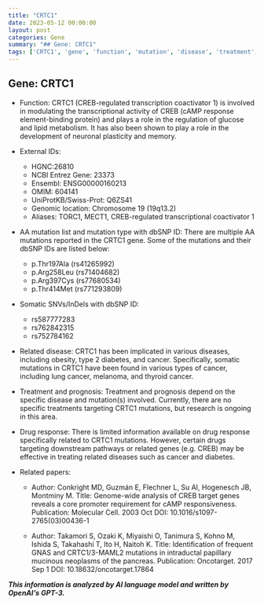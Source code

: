 ```yaml
---
title: "CRTC1"
date: 2023-05-12 00:00:00
layout: post
categories: Gene
summary: "## Gene: CRTC1"
tags: ['CRTC1', 'gene', 'function', 'mutation', 'disease', 'treatment', 'drugresponse', 'research']
---
```


## Gene: CRTC1

- Function: CRTC1 (CREB-regulated transcription coactivator 1) is involved in modulating the transcriptional activity of CREB (cAMP response element-binding protein) and plays a role in the regulation of glucose and lipid metabolism. It has also been shown to play a role in the development of neuronal plasticity and memory.
- External IDs: 
    - HGNC:26810
    - NCBI Entrez Gene: 23373
    - Ensembl: ENSG00000160213
    - OMIM: 604141
    - UniProtKB/Swiss-Prot: Q6ZS41
    - Genomic location: Chromosome 19 (19q13.2)
    - Aliases: TORC1, MECT1, CREB-regulated transcriptional coactivator 1
    
- AA mutation list and mutation type with dbSNP ID:
There are multiple AA mutations reported in the CRTC1 gene. Some of the mutations and their dbSNP IDs are listed below:
    - p.Thr197Ala (rs41265992)
    - p.Arg258Leu (rs71404682)
    - p.Arg397Cys (rs77680534)
    - p.Thr414Met (rs771293809)

- Somatic SNVs/InDels with dbSNP ID:
  - rs587777283
  - rs762842315
  - rs752784162
  
- Related disease: CRTC1 has been implicated in various diseases, including obesity, type 2 diabetes, and cancer. Specifically, somatic mutations in CRTC1 have been found in various types of cancer, including lung cancer, melanoma, and thyroid cancer.
  
- Treatment and prognosis: Treatment and prognosis depend on the specific disease and mutation(s) involved. Currently, there are no specific treatments targeting CRTC1 mutations, but research is ongoing in this area.

- Drug response: There is limited information available on drug response specifically related to CRTC1 mutations. However, certain drugs targeting downstream pathways or related genes (e.g. CREB) may be effective in treating related diseases such as cancer and diabetes.

- Related papers:
    - Author: Conkright MD, Guzmán E, Flechner L, Su AI, Hogenesch JB, Montminy M.
      Title: Genome-wide analysis of CREB target genes reveals a core promoter requirement for cAMP responsiveness.
      Publication: Molecular Cell. 2003 Oct
      DOI: 10.1016/s1097-2765(03)00436-1
    
    - Author: Takamori S, Ozaki K, Miyaishi O, Tanimura S, Kohno M, Ishida S, Takahashi T, Ito H, Naitoh K.
      Title: Identification of frequent GNAS and CRTC1/3-MAML2 mutations in intraductal papillary mucinous neoplasms of the pancreas.
      Publication: Oncotarget. 2017 Sep 1
      DOI: 10.18632/oncotarget.17864

**_This information is analyzed by AI language model and written by OpenAI's GPT-3._**